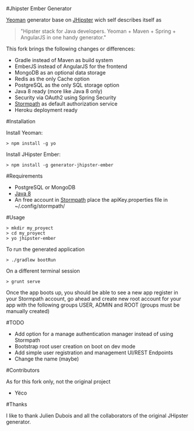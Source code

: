 #Jhipster Ember Generator

[Yeoman](http://yeoman.io/) generator base on [JHipster](http://jhipster.github.io/) wich self describes itself as

> "Hipster stack for Java developers. Yeoman + Maven + Spring + AngularJS in one handy generator."

This fork brings the following changes or differences:

* Gradle instead of Maven as build system
* EmberJS instead of AngularJS for the frontend
* MongoDB as an optional data storage
* Redis as the only Cache option
* PostgreSQL as the only SQL storage option
* Java 8 ready (more like Java 8 only)
* Security via OAuth2 using Spring Security
* [Stormpath](http://stormpath.com) as default authorization service
* Heroku deployment ready

#Installation

Install Yeoman:

```> npm install -g yo```

Install JHipster Ember:

```> npm install -g generator-jhipster-ember```

#Requirements

* PostgreSQL or MongoDB
* [Java 8](http://www.oracle.com/technetwork/java/javase/downloads/jdk8-downloads-2133151.html)
* An free account in [Stormpath](http://stormpath.com) place the apiKey.properties file in ~/.config/stormpath/

#Usage

```
> mkdir my_proyect
> cd my_proyect
> yo jhipster-ember
```

To run the generated application

```> ./gradlew bootRun```

On a different terminal session

```> grunt serve```

Once the app boots up, you should be able to see a new app register in your
Stormpath account, go ahead and create new root account for your app with the
following groups USER, ADMIN and ROOT (groups must be manually created)

#TODO

* Add option for a manage authentication manager instead of using Stormpath
* Bootstrap root user creation on boot on dev mode
* Add simple user registration and management UI/REST Endpoints
* Change the name (maybe)

#Contributors

As for this fork only, not the original project

* Yëco

#Thanks

I like to thank Julien Dubois and all the collaborators of the original JHipster generator.
